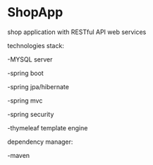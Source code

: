 # ShopApp
shop application with RESTful API web services

technologies stack:

-MYSQL server

-spring boot

-spring jpa/hibernate

-spring mvc

-spring security

-thymeleaf template engine

dependency manager:

-maven

